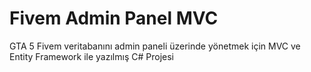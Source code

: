 # Fivem Admin Panel MVC
 GTA 5 Fivem veritabanını admin paneli üzerinde yönetmek için MVC ve Entity Framework ile yazılmış C# Projesi
